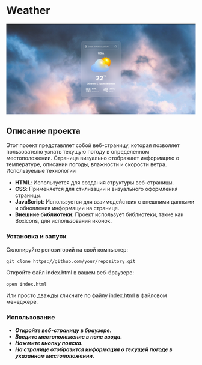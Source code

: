 # Weather

![Скриншот сайта](./weather.png)

## Описание проекта

Этот проект представляет собой веб-страницу, которая позволяет пользователю узнать текущую погоду в определенном местоположении. Страница визуально отображает информацию о температуре, описании погоды, влажности и скорости ветра.
Используемые технологии

- **HTML**: Используется для создания структуры веб-страницы.
- **CSS**: Применяется для стилизации и визуального оформления страницы.
- **JavaScript**: Используется для взаимодействия с внешними данными и обновления    информации на странице.
- **Внешние библиотеки**: Проект использует библиотеки, такие как Boxicons, для использования иконок.

### Установка и запуск

Склонируйте репозиторий на свой компьютер:

  

    git clone https://github.com/your/repository.git

Откройте файл index.html в вашем веб-браузере:


    open index.html


  Или просто дважды кликните по файлу index.html в файловом менеджере.

### Использование

   - ***Откройте веб-страницу в браузере.***
  - ***Введите местоположение в поле ввода.***
  - ***Нажмите кнопку поиска.***
  - ***На странице отобразится информация о текущей погоде в указанном местоположении.***